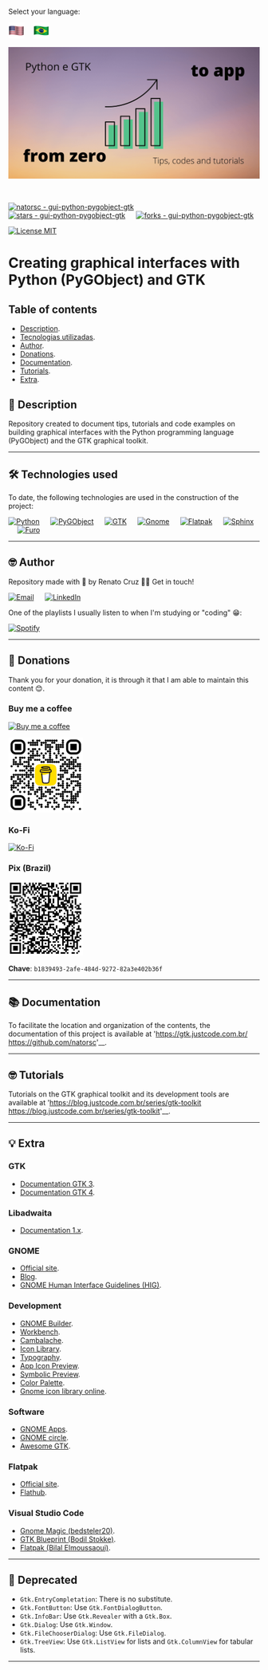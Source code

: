 Select your language:

[![English](./docs/images/flags/united-states-32.webp 'English')](./README.md)&emsp;
[![Português](./docs/images/flags/brazil-32.webp 'Português')](./README-pt-br.md)

![Creating graphical interfaces with Python (PyGObject) and GTK](./docs/images/readme/python-gtk-from-zero-to-app-1600x840.webp "Creating graphical interfaces with Python (PyGObject) and GTK")

<br>

[![natorsc - gui-python-pygobject-gtk](https://img.shields.io/static/v1?label=natorsc&message=gui-python-pygobject-gtk&color=blue&logo=github)](https://github.com/natorsc/gui-python-pygobject-gtk "Go to repository.")
&emsp;
[![stars - gui-python-pygobject-gtk](https://img.shields.io/github/stars/natorsc/gui-python-pygobject-gtk?style=social)](https://github.com/natorsc/gui-python-pygobject-gtk)
&emsp;
[![forks - gui-python-pygobject-gtk](https://img.shields.io/github/forks/natorsc/gui-python-pygobject-gtk?style=social)](https://github.com/natorsc/gui-python-pygobject-gtk)

[![License MIT](https://img.shields.io/static/v1?label=License&message=MIT&color=blue)](./LICENSE)

# Creating graphical interfaces with Python (PyGObject) and GTK

## Table of contents

- [Description](#📝-description).
- [Tecnologias utilizadas](#🛠-technologies-used).
- [Author](#🤓-author).
- [Donations](#💝-donations).
- [Documentation](#📚-documentation).
- [Tutorials](#🤓-tutorials).
- [Extra](#💡-extra).

## 📝 Description

Repository created to document tips, tutorials and code examples on building graphical interfaces with the Python programming language (PyGObject) and the GTK graphical toolkit.

---

## 🛠 Technologies used

To date, the following technologies are used in the construction of the project:

[![Python](https://img.shields.io/badge/-Python-blue?logo=python&logoColor=white)](https://www.python.org/ "Go to website.")
&emsp;
[![PyGObject](https://img.shields.io/badge/-PyGObject-blue?logo=pypi&logoColor=white)](https://pypi.org/project/PyGObject/ "Go to PyPi.")
&emsp;
[![GTK](https://img.shields.io/badge/-GTK-blue?logo=gnome&logoColor=white)](https://www.gtk.org/ "Go to website.")
&emsp;
[![Gnome](https://img.shields.io/badge/-Gnome-blue?logo=gnome&logoColor=white)](https://www.gnome.org/ "Go to website.")
&emsp;
[![Flatpak](https://img.shields.io/badge/-Flathub-blue?logo=flathub&logoColor=white)](https://flatpak.org/ "Go to website.")
&emsp;
[![Sphinx](https://img.shields.io/badge/-Sphinx-blue?logo=sphinx&logoColor=white)](https://www.sphinx-doc.org/en/master/ "Go to website.")
&emsp;
[![Furo](https://img.shields.io/badge/-Furo-blue?logo=github&logoColor=white)](https://github.com/pradyunsg/furo "Go to Github.")

---

## 🤓 Author

Repository made with 💙 by Renato Cruz 🤜🤛 Get in touch!

[![Email](https://img.shields.io/badge/-Email-7E57C2?logo=gmail&logoColor=white)](mailto:natorsc@gmail.com "Send email.")
&emsp;
[![LinkedIn](https://img.shields.io/badge/-LinkedIn-0277BD?logo=linkedin&logoColor=white)](https://www.linkedin.com/in/natorsc "Access.")

One of the playlists I usually listen to when I'm studying or "coding" 😁:

[![Spotify](https://img.shields.io/badge/-Spotify-1B5E20?logo=spotify&logoColor=white)](https://open.spotify.com/playlist/1xf3u29puXlnrWO7MsaHL5?si=A-LgwRJXSvOno_e6trpi5w&utm_source=copy-link "Access playlist.")

---

## 💝 Donations

Thank you for your donation, it is through it that I am able to maintain this content 😊.

### Buy me a coffee

[![Buy me a coffee](https://img.shields.io/badge/-Buy%20me%20a%20coffee-B71C1C?logo=buymeacoffee&logoColor=white)](https://www.buymeacoffee.com/natorsc "Support this project with a donation.")

<img src="./docs/images/readme/bmc-qr-code.webp" alt="drawing" width="150"/>

### Ko-Fi

[![Ko-Fi](https://img.shields.io/badge/-Ko%20Fi-0D47A1?logo=ko-fi&logoColor=white)](https://ko-fi.com/natorsc "Help this project with a donation.")

### Pix (Brazil)

<img src="./docs/images/readme/pix-qr-code.webp" alt="drawing" width="150"/>

**Chave**: `b1839493-2afe-484d-9272-82a3e402b36f`

---

## 📚 Documentation

To facilitate the location and organization of the contents, the documentation of this project is available at 'https://gtk.justcode.com.br/ <https://github.com/natorsc>'__.

---

## 🤓 Tutorials

Tutorials on the GTK graphical toolkit and its development tools are available at 'https://blog.justcode.com.br/series/gtk-toolkit <https://blog.justcode.com.br/series/gtk-toolkit>'__.

---

## 💡 Extra

### GTK

- [Documentation GTK 3](https://docs.gtk.org/gtk3/).
- [Documentation GTK 4](https://docs.gtk.org/gtk4/).

### Libadwaita

- [Documentation 1.x](https://gnome.pages.gitlab.gnome.org/libadwaita/doc/1-latest/).

### GNOME

- [Official site](https://www.gnome.org/).
- [Blog](https://blogs.gnome.org/).
- [GNOME Human Interface Guidelines (HIG)](https://wiki.gnome.org/Design/HIG).

### Development

- [GNOME Builder](https://apps.gnome.org/pt-BR/app/org.gnome.Builder/).
- [Workbench](https://apps.gnome.org/pt-BR/app/re.sonny.Workbench/).
- [Cambalache](https://flathub.org/pt-BR/apps/ar.xjuan.Cambalache).
- [Icon Library](https://flathub.org/apps/details/org.gnome.design.IconLibrary).
- [Typography](https://flathub.org/apps/details/org.gnome.design.Typography).
- [App Icon Preview](https://flathub.org/apps/details/org.gnome.design.AppIconPreview).
- [Symbolic Preview](https://flathub.org/apps/details/org.gnome.design.SymbolicPreview).
- [Color Palette](https://flathub.org/apps/details/org.gnome.design.Palette).
- [Gnome icon library online](https://teams.pages.gitlab.gnome.org/Design/icon-development-kit-www/).

### Software

- [GNOME Apps](https://apps.gnome.org/pt-BR/).
- [GNOME circle](https://circle.gnome.org/).
- [Awesome GTK](https://github.com/valpackett/awesome-gtk).

### Flatpak

- [Official site](https://www.flatpak.org/).
- [Flathub](https://flathub.org/).

### Visual Studio Code

- [Gnome Magic (bedsteler20)](https://marketplace.visualstudio.com/items?itemName=bedsteler20.gnome-magic).
- [GTK Blueprint (Bodil Stokke)](https://marketplace.visualstudio.com/items?itemName=bodil.blueprint-gtk).
- [Flatpak (Bilal Elmoussaoui)](https://marketplace.visualstudio.com/items?itemName=bilelmoussaoui.flatpak-vscode).

---

## 🚨 Deprecated

- `Gtk.EntryCompletation`: There is no substitute.
- `Gtk.FontButton`: Use `Gtk.FontDialogButton`.
- `Gtk.InfoBar`: Use `Gtk.Revealer` with a `Gtk.Box`.
- `Gtk.Dialog`: Use `Gtk.Window`.
- `Gtk.FileChooserDialog`: Use `Gtk.FileDialog`.
- `Gtk.TreeView`: Use `Gtk.ListView` for lists and `Gtk.ColumnView` for tabular lists.

---
